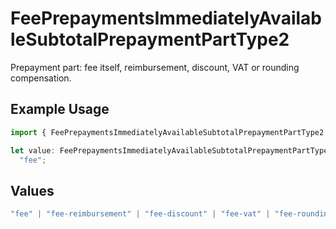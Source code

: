 # FeePrepaymentsImmediatelyAvailableSubtotalPrepaymentPartType2

Prepayment part: fee itself, reimbursement, discount, VAT or rounding compensation.

## Example Usage

```typescript
import { FeePrepaymentsImmediatelyAvailableSubtotalPrepaymentPartType2 } from "mollie-api-typescript/models/operations";

let value: FeePrepaymentsImmediatelyAvailableSubtotalPrepaymentPartType2 =
  "fee";
```

## Values

```typescript
"fee" | "fee-reimbursement" | "fee-discount" | "fee-vat" | "fee-rounding-compensation"
```